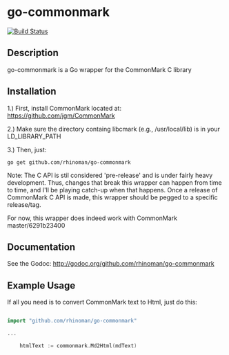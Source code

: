go-commonmark
=======


[![Build Status](https://travis-ci.org/rhinoman/go-commonmark.svg?branch=master)](https://travis-ci.org/rhinoman/go-commonmark)

Description
-----------

go-commonmark is a Go wrapper for the CommonMark C library


Installation
------------

1.) First, install CommonMark located at: https://github.com/jgm/CommonMark

2.) Make sure the directory containg libcmark (e.g., /usr/local/lib) is in your LD_LIBRARY_PATH

3.) Then, just:

```
go get github.com/rhinoman/go-commonmark
```

Note:  The C API is stil considered 'pre-release' and is under fairly heavy development.  Thus, changes that break this wrapper can happen from time to time, and I'll be playing catch-up when that happens.  Once a release of CommonMark C API is made, this wrapper should be pegged to a specific release/tag.

For now, this wrapper does indeed work with CommonMark master/6291b23400 

Documentation
-------------

See the Godoc: http://godoc.org/github.com/rhinoman/go-commonmark


Example Usage
-------------
If all you need is to convert CommonMark text to Html, just do this:

```go

import "github.com/rhinoman/go-commonmark"

...

	htmlText := commonmark.Md2Html(mdText)  

```
